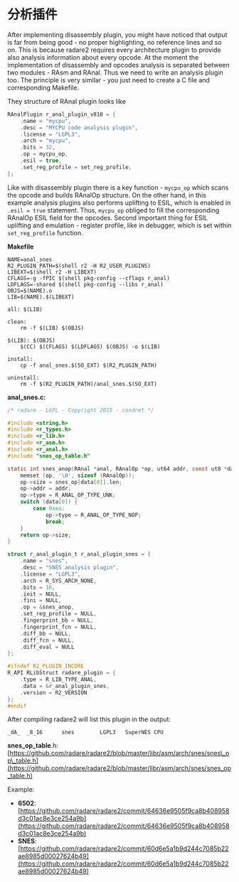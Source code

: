 # 分析插件

After implementing disassembly plugin, you might have noticed that output is far from being good - no proper highlighting, no reference lines and so on. This is because radare2 requires every architecture plugin to provide also analysis information about every opcode. At the moment the implementation of disassembly and opcodes analysis is separated between two modules - RAsm and RAnal. Thus we need to write an analysis plugin too. The principle is very similar - you just need to create a C file and corresponding Makefile.

They structure of RAnal plugin looks like

```c
RAnalPlugin r_anal_plugin_v810 = {
    .name = "mycpu",
    .desc = "MYCPU code analysis plugin",
    .license = "LGPL3",
    .arch = "mycpu",
    .bits = 32,
    .op = mycpu_op,
    .esil = true,
    .set_reg_profile = set_reg_profile,
};
```

Like with disassembly plugin there is a key function - `mycpu_op` which scans the opcode and builds RAnalOp structure. On the other hand, in this example analysis plugins also performs uplifting to ESIL, which is enabled in `.esil = true` statement. Thus, `mycpu_op` obliged to fill the corresponding RAnalOp ESIL field for the opcodes. Second important thing for ESIL uplifting and emulation - register profile, like in debugger, which is set within `set_reg_profile` function.

**Makefile**

```text
NAME=anal_snes
R2_PLUGIN_PATH=$(shell r2 -H R2_USER_PLUGINS)
LIBEXT=$(shell r2 -H LIBEXT)
CFLAGS=-g -fPIC $(shell pkg-config --cflags r_anal)
LDFLAGS=-shared $(shell pkg-config --libs r_anal)
OBJS=$(NAME).o
LIB=$(NAME).$(LIBEXT)

all: $(LIB)

clean:
    rm -f $(LIB) $(OBJS)

$(LIB): $(OBJS)
    $(CC) $(CFLAGS) $(LDFLAGS) $(OBJS) -o $(LIB)

install:
    cp -f anal_snes.$(SO_EXT) $(R2_PLUGIN_PATH)

uninstall:
    rm -f $(R2_PLUGIN_PATH)/anal_snes.$(SO_EXT)
```

**anal\_snes.c:**

```c
/* radare - LGPL - Copyright 2015 - condret */

#include <string.h>
#include <r_types.h>
#include <r_lib.h>
#include <r_asm.h>
#include <r_anal.h>
#include "snes_op_table.h"

static int snes_anop(RAnal *anal, RAnalOp *op, ut64 addr, const ut8 *data, int len) {
    memset (op, '\0', sizeof (RAnalOp));
    op->size = snes_op[data[0]].len;
    op->addr = addr;
    op->type = R_ANAL_OP_TYPE_UNK;
    switch (data[0]) {
        case 0xea:
            op->type = R_ANAL_OP_TYPE_NOP;
            break;
    }
    return op->size;
}

struct r_anal_plugin_t r_anal_plugin_snes = {
    .name = "snes",
    .desc = "SNES analysis plugin",
    .license = "LGPL3",
    .arch = R_SYS_ARCH_NONE,
    .bits = 16,
    .init = NULL,
    .fini = NULL,
    .op = &snes_anop,
    .set_reg_profile = NULL,
    .fingerprint_bb = NULL,
    .fingerprint_fcn = NULL,
    .diff_bb = NULL,
    .diff_fcn = NULL,
    .diff_eval = NULL
};

#ifndef R2_PLUGIN_INCORE
R_API RLibStruct radare_plugin = {
    .type = R_LIB_TYPE_ANAL,
    .data = &r_anal_plugin_snes,
    .version = R2_VERSION
};
#endif
```

After compiling radare2 will list this plugin in the output:

```text
_dA_  _8_16      snes        LGPL3   SuperNES CPU
```

**snes\_op\_table**.h: [https://github.com/radare/radare2/blob/master/libr/asm/arch/snes/snes\_op\_table.h](https://github.com/radare/radare2/blob/master/libr/asm/arch/snes/snes_op_table.h)

Example:

* **6502**: [https://github.com/radare/radare2/commit/64636e9505f9ca8b408958d3c01ac8e3ce254a9b](https://github.com/radare/radare2/commit/64636e9505f9ca8b408958d3c01ac8e3ce254a9b)
* **SNES**: [https://github.com/radare/radare2/commit/60d6e5a1b9d244c7085b22ae8985d00027624b49](https://github.com/radare/radare2/commit/60d6e5a1b9d244c7085b22ae8985d00027624b49)

